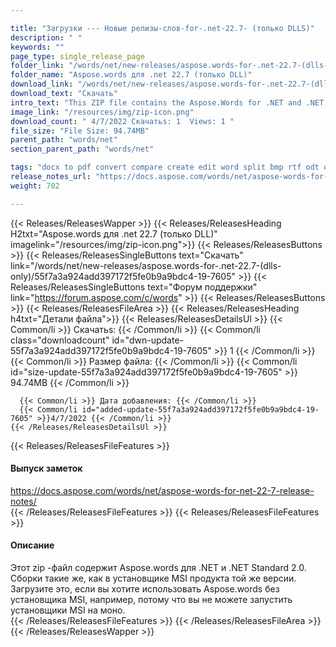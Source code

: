 ```yaml
---

title: "Загрузки --- Новые релизы-слов-for-.net-22.7- (только DLLS)"
description: " "
keywords: ""
page_type: single_release_page
folder_link: "/words/net/new-releases/aspose.words-for-.net-22.7-(dlls-only)/"
folder_name: "Aspose.words для .net 22.7 (только DLL)"
download_link: "/words/net/new-releases/aspose.words-for-.net-22.7-(dlls-only)/55f7a3a924add397172f5fe0b9a9bdc4-19-7605"
download_text: "Скачать"
intro_text: "This ZIP file contains the Aspose.Words for .NET and .NET Standard 2.0 assemblies. The assemblies are the same as in the MSI installer of the product of the same version.  Скачать this if you want to use Aspose.Words without the MSI installer, for example because you cannot run MSI installers on Mono."
image_link: "/resources/img/zip-icon.png"
download_count: " 4/7/2022 Скачатьs: 1  Views: 1 "
file_size: "File Size: 94.74MB"
parent_path: "words/net"
section_parent_path: "words/net"

tags: "docx to pdf convert compare create edit word split bmp rtf odt open office html tiff doc dot wordml mobi chm txt md markdown xps svg ps postscript pcl epub png emf jpg gif mail merge table reporting document"
release_notes_url: "https://docs.aspose.com/words/net/aspose-words-for-net-22-7-release-notes/"
weight: 702

---
```


{{< Releases/ReleasesWapper >}}
  {{< Releases/ReleasesHeading H2txt="Aspose.words для .net 22.7 (только DLL)" imagelink="/resources/img/zip-icon.png">}}
  {{< Releases/ReleasesButtons >}}
    {{< Releases/ReleasesSingleButtons text="Скачать" link="/words/net/new-releases/aspose.words-for-.net-22.7-(dlls-only)/55f7a3a924add397172f5fe0b9a9bdc4-19-7605" >}}
    {{< Releases/ReleasesSingleButtons text="Форум поддержки" link="https://forum.aspose.com/c/words" >}}
  {{< Releases/ReleasesButtons >}}
  {{< Releases/ReleasesFileArea >}}
    {{< Releases/ReleasesHeading h4txt="Детали файла">}}
    {{< Releases/ReleasesDetailsUl >}}
      {{< Common/li >}} Скачатьs: {{< /Common/li >}}
      {{< Common/li class="downloadcount" id="dwn-update-55f7a3a924add397172f5fe0b9a9bdc4-19-7605" >}} 1 {{< /Common/li >}}
      {{< Common/li >}} Размер файла: {{< /Common/li >}}
      {{< Common/li id="size-update-55f7a3a924add397172f5fe0b9a9bdc4-19-7605" >}} 94.74MB {{< /Common/li >}}

      {{< Common/li >}} Дата добавления: {{< /Common/li >}}
      {{< Common/li id="added-update-55f7a3a924add397172f5fe0b9a9bdc4-19-7605" >}}4/7/2022 {{< /Common/li >}}
    {{< /Releases/ReleasesDetailsUl >}}

  {{< Releases/ReleasesFileFeatures >}}
      <h4>Выпуск заметок</h4><div><a href='https://docs.aspose.com/words/net/aspose-words-for-net-22-7-release-notes/'>https://docs.aspose.com/words/net/aspose-words-for-net-22-7-release-notes/</a></div>
  {{< /Releases/ReleasesFileFeatures >}}
  {{< Releases/ReleasesFileFeatures >}}
      <h4>Описание</h4><div class="HTMLDescription">Этот zip -файл содержит Aspose.words для .NET и .NET Standard 2.0. Сборки такие же, как в установщике MSI продукта той же версии. Загрузите это, если вы хотите использовать Aspose.words без установщика MSI, например, потому что вы не можете запустить установщики MSI на моно.</div>
  {{< /Releases/ReleasesFileFeatures >}}
 {{< /Releases/ReleasesFileArea >}}
{{< /Releases/ReleasesWapper >}}


